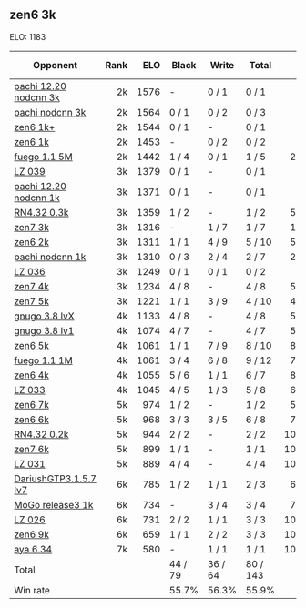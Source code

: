 ## zen6 3k ##

ELO: 1183

Opponent | Rank | ELO | Black | Write | Total | Win rate
---------|-----:|----:|-------|-------|-------|-------:
[pachi 12.20 nodcnn 3k](pachi%2012.20%20nodcnn%203k.md) | 2k | 1576 | - | 0 / 1 | 0 / 1 | 0.0%
[pachi nodcnn 3k](pachi%20nodcnn%203k.md) | 2k | 1564 | 0 / 1 | 0 / 2 | 0 / 3 | 0.0%
[zen6 1k+](zen6%201k+.md) | 2k | 1544 | 0 / 1 | - | 0 / 1 | 0.0%
[zen6 1k](zen6%201k.md) | 2k | 1453 | - | 0 / 2 | 0 / 2 | 0.0%
[fuego 1.1 5M](fuego%201.1%205M.md) | 2k | 1442 | 1 / 4 | 0 / 1 | 1 / 5 | 20.0%
[LZ 039](LZ%20039.md) | 3k | 1379 | 0 / 1 | - | 0 / 1 | 0.0%
[pachi 12.20 nodcnn 1k](pachi%2012.20%20nodcnn%201k.md) | 3k | 1371 | 0 / 1 | - | 0 / 1 | 0.0%
[RN4.32 0.3k](RN4.32%200.3k.md) | 3k | 1359 | 1 / 2 | - | 1 / 2 | 50.0%
[zen7 3k](zen7%203k.md) | 3k | 1316 | - | 1 / 7 | 1 / 7 | 14.3%
[zen6 2k](zen6%202k.md) | 3k | 1311 | 1 / 1 | 4 / 9 | 5 / 10 | 50.0%
[pachi nodcnn 1k](pachi%20nodcnn%201k.md) | 3k | 1310 | 0 / 3 | 2 / 4 | 2 / 7 | 28.6%
[LZ 036](LZ%20036.md) | 3k | 1249 | 0 / 1 | 0 / 1 | 0 / 2 | 0.0%
[zen7 4k](zen7%204k.md) | 3k | 1234 | 4 / 8 | - | 4 / 8 | 50.0%
[zen7 5k](zen7%205k.md) | 3k | 1221 | 1 / 1 | 3 / 9 | 4 / 10 | 40.0%
[gnugo 3.8 lvX](gnugo%203.8%20lvX.md) | 4k | 1133 | 4 / 8 | - | 4 / 8 | 50.0%
[gnugo 3.8 lv1](gnugo%203.8%20lv1.md) | 4k | 1074 | 4 / 7 | - | 4 / 7 | 57.1%
[zen6 5k](zen6%205k.md) | 4k | 1061 | 1 / 1 | 7 / 9 | 8 / 10 | 80.0%
[fuego 1.1 1M](fuego%201.1%201M.md) | 4k | 1061 | 3 / 4 | 6 / 8 | 9 / 12 | 75.0%
[zen6 4k](zen6%204k.md) | 4k | 1055 | 5 / 6 | 1 / 1 | 6 / 7 | 85.7%
[LZ 033](LZ%20033.md) | 4k | 1045 | 4 / 5 | 1 / 3 | 5 / 8 | 62.5%
[zen6 7k](zen6%207k.md) | 5k | 974 | 1 / 2 | - | 1 / 2 | 50.0%
[zen6 6k](zen6%206k.md) | 5k | 968 | 3 / 3 | 3 / 5 | 6 / 8 | 75.0%
[RN4.32 0.2k](RN4.32%200.2k.md) | 5k | 944 | 2 / 2 | - | 2 / 2 | 100.0%
[zen7 6k](zen7%206k.md) | 5k | 899 | 1 / 1 | - | 1 / 1 | 100.0%
[LZ 031](LZ%20031.md) | 5k | 889 | 4 / 4 | - | 4 / 4 | 100.0%
[DariushGTP3.1.5.7 lv7](DariushGTP3.1.5.7%20lv7.md) | 6k | 785 | 1 / 2 | 1 / 1 | 2 / 3 | 66.7%
[MoGo release3 1k](MoGo%20release3%201k.md) | 6k | 734 | - | 3 / 4 | 3 / 4 | 75.0%
[LZ 026](LZ%20026.md) | 6k | 731 | 2 / 2 | 1 / 1 | 3 / 3 | 100.0%
[zen6 9k](zen6%209k.md) | 6k | 659 | 1 / 1 | 2 / 2 | 3 / 3 | 100.0%
[aya 6.34](aya%206.34.md) | 7k | 580 | - | 1 / 1 | 1 / 1 | 100.0%
Total | | | 44 / 79 | 36 / 64 | 80 / 143 | 
Win rate| | | 55.7% | 56.3% | 55.9% | 
